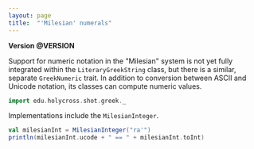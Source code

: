 ```yaml
---
layout: page
title:  "'Milesian' numerals"
---
```



**Version @VERSION**


Support for numeric notation in the "Milesian" system is not yet fully integrated within the `LiteraryGreekString` class, but there is a similar, separate `GreekNumeric` trait.  In addition to conversion between ASCII and Unicode notation, its classes can compute numeric values.



```scala mdoc
import edu.holycross.shot.greek._
```

Implementations include the `MilesianInteger`.

```scala mdoc
val milesianInt = MilesianInteger("ra'")
println(milesianInt.ucode + " == " + milesianInt.toInt)
```
